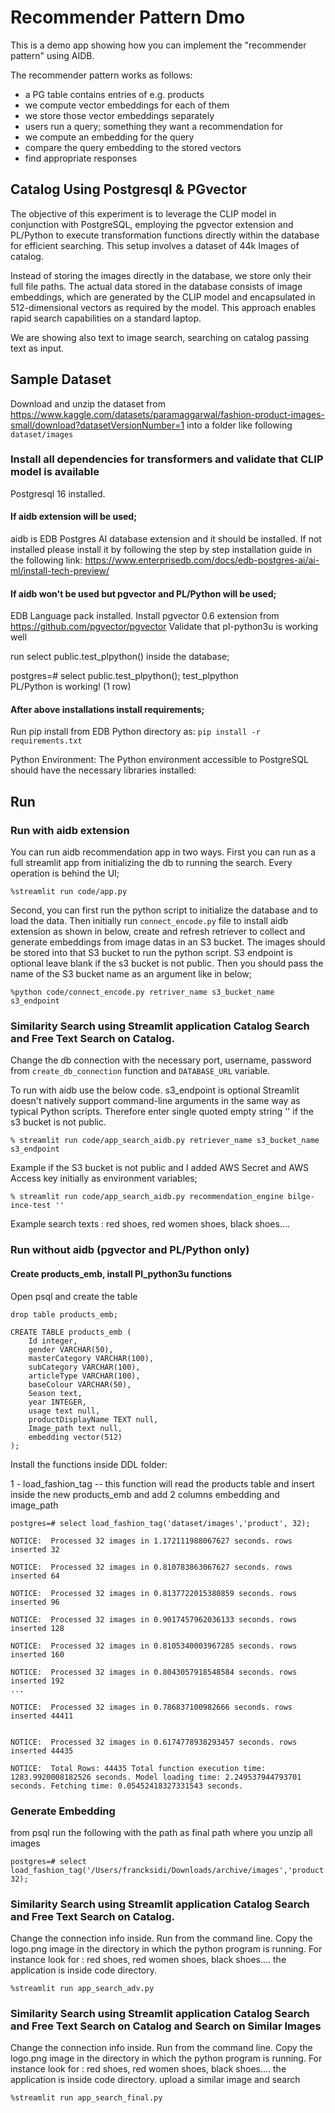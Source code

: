# Recommender Pattern Dmo

This is a demo app showing how you can implement the "recommender pattern" using AIDB.

The recommender pattern works as follows:
- a PG table contains entries of e.g. products
- we compute vector embeddings for each of them
- we store those vector embeddings separately
- users run a query; something they want a recommendation for
- we compute an embedding for the query
- compare the query embedding to the stored vectors
- find appropriate responses




## Catalog Using Postgresql &amp; PGvector

The objective of this experiment is to leverage the CLIP model in conjunction with PostgreSQL, employing the pgvector extension and PL/Python to execute transformation functions directly within the database for efficient searching. This setup involves a dataset of 44k Images of catalog. 

Instead of storing the images directly in the database, we store only their full file paths. The actual data stored in the database consists of image embeddings, which are generated by the CLIP model and encapsulated in 512-dimensional vectors as required by the model. This approach enables rapid search capabilities on a standard laptop.

We are showing also text to image search, searching on catalog passing text as input. 

## Sample Dataset
Download and unzip the dataset from https://www.kaggle.com/datasets/paramaggarwal/fashion-product-images-small/download?datasetVersionNumber=1
into a folder like following `dataset/images`

### Install all dependencies for transformers and validate that CLIP model is available

Postgresql 16 installed.

#### If aidb extension will be used;

aidb is EDB Postgres AI database extension and it should be installed. If not installed please install it by following the step by step installation guide in the following link: https://www.enterprisedb.com/docs/edb-postgres-ai/ai-ml/install-tech-preview/

#### If aidb won't be used but pgvector and PL/Python will be used;

EDB Language pack installed.
Install pgvector 0.6 extension from https://github.com/pgvector/pgvector
Validate that pl-python3u is working well 

run select public.test_plpython() inside the database;

postgres=# select public.test_plpython();
     test_plpython     
 PL/Python is working!
(1 row)

#### After above installations install requirements;

Run pip install from EDB Python directory as: `pip install -r requirements.txt`


Python Environment: The Python environment accessible to PostgreSQL should have the necessary libraries installed: 

## Run
### Run with aidb extension
You can run aidb recommendation app in two ways.
First you can run as a full streamlit app from initializing the db to running the search. Every operation is behind the UI;

```
%streamlit run code/app.py
```

Second, you can first run the python script to initialize the database and to load the data. Then initially run `connect_encode.py` file to install aidb extension as shown in below, create and refresh retriever to collect and generate embeddings from image datas in an S3 bucket.
The images should be stored into that S3 bucket to run the python script. S3 endpoint is optional leave blank if the s3 bucket is not public. Then you should pass the name of the S3 bucket name as an argument like in below;

```
%python code/connect_encode.py retriver_name s3_bucket_name s3_endpoint
```

### Similarity Search using Streamlit application Catalog Search and Free Text Search on Catalog. 

Change the db connection with the necessary port, username, password from `create_db_connection` function and `DATABASE_URL` variable. 

To run with aidb use the below code. s3_endpoint is optional Streamlit doesn't natively support command-line arguments in the same way as typical Python scripts. Therefore enter single quoted empty string '' if the s3 bucket is not public.
```
% streamlit run code/app_search_aidb.py retriever_name s3_bucket_name s3_endpoint
```

Example if the S3 bucket is not public and I added AWS Secret and AWS Access key initially as environment variables; 
```
% streamlit run code/app_search_aidb.py recommendation_engine bilge-ince-test ''
```

Example search texts : red shoes, red women shoes, black shoes....

### Run without aidb (pgvector and PL/Python only)

#### Create products_emb, install Pl_python3u functions

Open psql and create the table 
```
drop table products_emb;

CREATE TABLE products_emb (
    Id integer,
    gender VARCHAR(50),
    masterCategory VARCHAR(100),
    subCategory VARCHAR(100),
    articleType VARCHAR(100),
    baseColour VARCHAR(50),
    Season text,
    year INTEGER,
    usage text null,
    productDisplayName TEXT null,
    Image_path text null, 
    embedding vector(512)
);
```


Install the functions inside DDL folder:

1 - load_fashion_tag -- this function will read the products table and insert inside the new products_emb and add 2 columns embedding and image_path

```
postgres=# select load_fashion_tag('dataset/images','product', 32);

NOTICE:  Processed 32 images in 1.172111988067627 seconds. rows inserted 32

NOTICE:  Processed 32 images in 0.810783863067627 seconds. rows inserted 64

NOTICE:  Processed 32 images in 0.8137722015380859 seconds. rows inserted 96

NOTICE:  Processed 32 images in 0.9017457962036133 seconds. rows inserted 128

NOTICE:  Processed 32 images in 0.8105340003967285 seconds. rows inserted 160

NOTICE:  Processed 32 images in 0.8043057918548584 seconds. rows inserted 192
...

NOTICE:  Processed 32 images in 0.786837100982666 seconds. rows inserted 44411


NOTICE:  Processed 32 images in 0.6174778938293457 seconds. rows inserted 44435

NOTICE:  Total Rows: 44435 Total function execution time: 1283.9920008182526 seconds. Model loading time: 2.249537944793701 seconds. Fetching time: 0.05452418327331543 seconds.
```

### Generate Embedding 

from psql 
run the following with the path as final path where you unzip all images
```
postgres=# select load_fashion_tag('/Users/francksidi/Downloads/archive/images','product', 32);
```


### Similarity Search using Streamlit application Catalog Search and Free Text Search on Catalog. 

Change the connection info inside. Run from the command line. Copy the logo.png image in the directory in which the python program is running.
For instance look for : red shoes, red women shoes, black shoes....
the application is inside code directory.
```
%streamlit run app_search_adv.py
```

### Similarity Search using Streamlit application Catalog Search and Free Text Search on Catalog and Search on Similar Images

Change the connection info inside. Run from the command line. Copy the logo.png image in the directory in which the python program is running.
For instance look for : red shoes, red women shoes, black shoes....
the application is inside code directory.
upload a similar image and search
```
%streamlit run app_search_final.py
